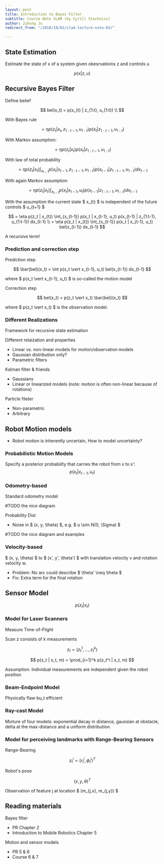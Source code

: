 ```yaml
---
layout: post
title: Introduction to Bayes Filter
subtitle: Course Note SLAM (by Cyrill Stachniss)
author: Jihong Ju
redirect_from: "/2018/10/02/slam-lecture-note-03/"

---
```



## State Estimation

Estimate the state of x of a system given obesrvatioins z and controls u

$$
p(x | z, u)
$$


## Recursive Bayes Filter


Define belief

$$
bel(x_t) = p(x_{t} | z_{1:t}, u_{1:t}) \\
$$


With Bayes rule

$$
= \eta p(z_t | x_{t}, z_{1:t-1}, u_{1:t}) p(x_{t}|z_{1:t-1},u_{1:t})
$$

With Markov assumption:

$$
= \eta p(z_t | x_{t}) p(x_{t}|z_{1:t-1},u_{1:t})
$$


With law of total probability

$$
= \eta p(z_t | x_t) \int_{x_{t-1}} p(x_t | x_{t-1}, z_{1:t-1}, u_{1:t}) p(x_{t-1} | z_{1:t-1}, u_{1:t}) dx_{t-1}
$$

With again Markov assumption

$$
= \eta p(z_t | x_t) \int_{x_{t-1}} p(x_t | x_{t-1}, u_t) p(x_{t-1} | z_{1:t-1}, u_{1:t}) dx_{t-1}
$$

With the assumption the current state $ x_{t} $ is independent of the future controls $ u_{t+1} $

$$
= \eta p(z_t | x_{t}) \int_{x_{t-1}} p(x_t | x_{t-1}, u_t) p(x_{t-1} | z_{1:t-1}, u_{1:t-1}) dx_{t-1} \\
= \eta p(z_t | x_{t}) \int_{x_{t-1}} p(x_t | x_{t-1}, u_t) bel(x_{t-1}) dx_{t-1}
$$

A recursive term!


### Prediction and correction step

Prediction step

$$
\bar{bel}(x_t) = \int p(x_t \vert x_{t-1}, u_t) bel(x_{t-1}) dx_{t-1}
$$

where $ p(x_t \vert x_{t-1}, u_t) $ is so-called the motion model


Correction step

$$
bel(x_t) = p(z_t \vert x_t) \bar{bel}(x_t)
$$

where $ p(z_t \vert x_t) $ is the observation model.

### Different Realizations

Framework for recursive state estimation

Different relaization and properties

 - Linear vs. non-linear models for motion/observation models
 - Gaussian distribution only?
 - Parametric filters


Kalman filter & friends
 - Gaussians
 - Linear or linearized models (note: motion is often non-linear because of rotations)

Particle fileter
 - Non-parametric
 - Arbitrary


## Robot Motion models

 - Robot motion is inherently uncertain, How to model uncertainty?


### Probabilistic Motion Models

Specify a posterior probabiilty that carries the robot from x to x':
$$
p(x_t | x_{t-1}, u_t)
$$

### Odometry-based


Standard odometry model

#TODO the nice diagram

Probability Dist
 - Noise in $ (x, y, \theta) $, e.g. $ u \sim N(0, \Sigma) $

#TODO the nice diagram and examples

### Velocity-based

$ (x, y, \theta) $ to $ (x', y', \theta') $ with translation velocity v and rotation velocity w. 


 - Problem: No arc could describe $ \theta' \neq \theta $
 - Fix: Extra term for the final rotation


## Sensor Model

$$
p(z_t|x_t)
$$

### Model for Laser Scanners

Measure Time-of-Flight

Scan z consists of k measurements

$$
z_t = (z_t^1, ..., z_t^k)
$$

$$
p(z_t | x_t, m) = \prod_{i=1}^k p(z_t^i | x_t, m)
$$

Assumption: Individual measurements are independent given the robot position

### Beam-Endpoint Model
Physically flaw bu_t efficient

### Ray-cast Model

Mixture of four models: exponential decay in distance, gaussian at obstacle, delta at the max-distance and a uniform distribution.


### Model for perceiving landmarks with Range-Bearing Sensors

Range-Bearing

$$
z_t^i = (r_t^i, \phi_t^i)^T
$$

Robot's pose 

$$
(x, y, \theta)^T
$$

Observation of feature j at location $ (m_{j,x}, m_{j,y}) $

## Reading materials

Bayes filter
 - PR Chapter 2
 - Introduction to Mobile Robotics Chapter 5

Motion and sensor models
 - PR 5 & 6
 - Course 6 & 7
